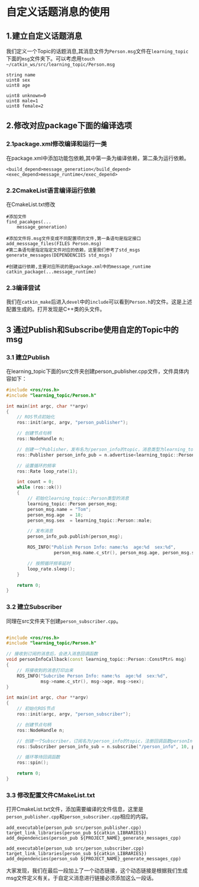# 自定义话题消息的使用
## 1.建立自定义话题消息
我们定义一个Topic的话题消息,其消息文件为`Person.msg`文件在`learning_topic`下面的`msg`文件夹下。可以考虑用`touch ~/catkin_ws/src/learning_topic/Person.msg`
```shell
string name
uint8 sex
uint8 age

uint8 unknown=0
uint8 male=1
uint8 female=2
```
## 2.修改对应package下面的编译选项
### 2.1package.xml修改编译和运行一类 
在package.xml中添加功能包依赖,其中第一条为编译依赖，第二条为运行依赖。
```shell
<build_depend>message_generation</build_depend>
<exec_depend>message_runtime</exec_depend>
```
### 2.2CmakeList语言编译运行依赖
在CmakeList.txt修改
```shell
#添加文件
find_pacakges(...
    message_generation)

#添加文件将.msg文件变成不同配置项的文件,第一条语句是指定接口
add_messsage_files(FILES Person.msg)
#第二条语句是指定指定文件对应的依赖，这里我们参考了std_msgs
generate_messages(DEPENDENCIES std_msgs)

#创建运行依赖,主要对应所说的是package.xml中的message_runtime
catkin_package(...message_runtime)
```
### 2.3编译尝试
我们在`catkin_make`后进入`devel`中的`include`可以看到`Person.h`的文件。这是上述配置生成的。打开发现是C++类的头文件。
## 3 通过Publish和Subscribe使用自定的Topic中的msg
### 3.1 建立Publish
在learning_topic下面的src文件夹创建person_publisher.cpp文件，文件具体内容如下：
```c++
#include <ros/ros.h>
#include "learning_topic/Person.h"

int main(int argc, char **argv)
{
    // ROS节点初始化
    ros::init(argc, argv, "person_publisher");

    // 创建节点句柄
    ros::NodeHandle n;

    // 创建一个Publisher，发布名为/person_info的topic，消息类型为learning_topic::Person，队列长度10
    ros::Publisher person_info_pub = n.advertise<learning_topic::Person>("/person_info", 10);

    // 设置循环的频率
    ros::Rate loop_rate(1);

    int count = 0;
    while (ros::ok())
    {
        // 初始化learning_topic::Person类型的消息
    	learning_topic::Person person_msg;
		person_msg.name = "Tom";
		person_msg.age  = 18;
		person_msg.sex  = learning_topic::Person::male;

        // 发布消息
		person_info_pub.publish(person_msg);

       	ROS_INFO("Publish Person Info: name:%s  age:%d  sex:%d", 
				  person_msg.name.c_str(), person_msg.age, person_msg.sex);

        // 按照循环频率延时
        loop_rate.sleep();
    }

    return 0;
}

```
### 3.2 建立Subscriber
同理在src文件夹下创建`person_subscriber.cpp`。
```c++
 
#include <ros/ros.h>
#include "learning_topic/Person.h"

// 接收到订阅的消息后，会进入消息回调函数
void personInfoCallback(const learning_topic::Person::ConstPtr& msg)
{
    // 将接收到的消息打印出来
    ROS_INFO("Subcribe Person Info: name:%s  age:%d  sex:%d", 
			 msg->name.c_str(), msg->age, msg->sex);
}

int main(int argc, char **argv)
{
    // 初始化ROS节点
    ros::init(argc, argv, "person_subscriber");

    // 创建节点句柄
    ros::NodeHandle n;

    // 创建一个Subscriber，订阅名为/person_info的topic，注册回调函数personInfoCallback
    ros::Subscriber person_info_sub = n.subscribe("/person_info", 10, personInfoCallback);

    // 循环等待回调函数
    ros::spin();

    return 0;
}
```
### 3.3 修改配置文件CMakeList.txt
打开CmakeList.txt文件，添加需要编译的文件信息，这里是`person_publisher.cpp`和`person_subscriber.cpp`相应的内容。
```shell
add_executable(person_pub src/person_publisher.cpp)
target_link_libraries(person_pub ${catkin_LIBRARIES})
add_dependencies(person_pub ${PROJECT_NAME}_generate_messages_cpp)

add_executable(person_sub src/person_subscriber.cpp)
target_link_libraries(person_sub ${catkin_LIBRARIES})
add_dependencies(person_sub ${PROJECT_NAME}_generate_messages_cpp)
```
大家发现，我们在最后一段加上了一个动态链接，这个动态链接是根据我们生成msg文件定义有关。于自定义消息进行链接必须添加这么一段话。
